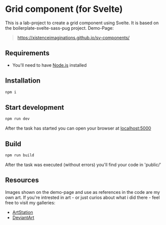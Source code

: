 # Grid component (for Svelte)

This is a lab-project to create a grid component using Svelte. It is based on the boilerplate-svelte-sass-pug project.
Demo-Page:
> https://xistenceimaginations.github.io/sv-components/

## Requirements
- You'll need to have [Node.js](https://nodejs.org) installed

## Installation

```bash
npm i
```

## Start development

```bash
npm run dev
```
After the task has started you can open your browser at [localhost:5000](http://localhost:5000)

## Build

```bash
npm run build
```
After the task was executed (without errors) you'll find your code in 'public/'

## Resources

Images shown on the demo-page and use as references in the code are my own art. If you're intrested in art - or
 just curios about what i did there - feel free to visit my galleries:
- [ArtStation](https://www.artstation.com/xistenceimaginations)
- [DeviantArt](https://www.deviantart.com/xistenceimaginations)